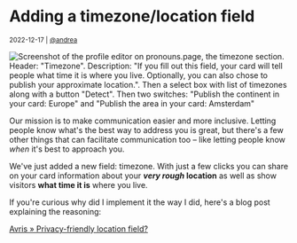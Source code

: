 # Adding a timezone/location field

<small>2022-12-17 | [@andrea](/@andrea)</small>

![Screenshot of the profile editor on pronouns.page, the timezone section. Header: "Timezone". Description: "If you fill out this field, your card will tell people what time it is where you live. Optionally, you can also chose to publish your approximate location.". Then a select box with list of timezones along with a button "Detect". Then two switches: "Publish the continent in your card: Europe" and "Publish the area in your card: Amsterdam"](/img-local/blog/timezone-editor.png)

Our mission is to make communication easier and more inclusive.
Letting people know what's the best way to address you is great,
but there's a few other things that can facilitate communication too
– like letting people know _when_ it's best to approach you.

We've just added a new field: timezone. With just a few clicks you can share on your card
information about your **_very rough_ location** as well as show visitors **what time it is** where you live.

If you're curious why did I implement it the way I did, here's a blog post explaining the reasoning:

<section>
    <a href="https://avris.it/blog/privacy-friendly-location-field" target="_blank" class="btn btn-lg btn-primary d-block-force">
        <span class="fal fa-link"></span>
        Avris » Privacy-friendly location field?
    </a>
</section>
